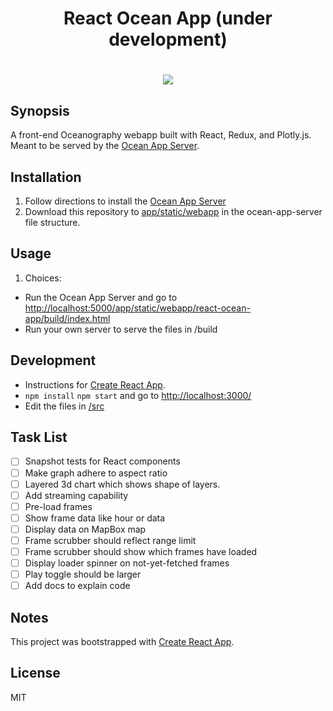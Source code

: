 <h1 align="center">React Ocean App (under development)<h1/>

<p align="center">
    <img src ="public/demo.gif" />
</p>

## Synopsis

A front-end Oceanography webapp built with React, Redux, and Plotly.js. Meant to be served by the [Ocean App Server](https://github.com/hardinthepaints/ocean-app-server).

## Installation

1. Follow directions to install the [Ocean App Server](https://github.com/hardinthepaints/ocean-app-server)
2. Download this repository to [app/static/webapp](https://github.com/hardinthepaints/ocean-app-server/tree/master/app/static/Webapp/) in the ocean-app-server file structure.


## Usage

1. Choices:  
* Run the Ocean App Server and go to [http://localhost:5000/app/static/webapp/react-ocean-app/build/index.html](http://localhost:5000/app/static/webapp/react-ocean-app/build/index.html)  
* Run your own server to serve the files in /build

## Development
* Instructions for [Create React App](https://github.com/facebookincubator/create-react-app).
* `npm install`
`npm start` and go to [http://localhost:3000/](http://localhost:3000/)
* Edit the files in [/src](/src)

## Task List
- [ ] Snapshot tests for React components
- [ ] Make graph adhere to aspect ratio
- [ ] Layered 3d chart which shows shape of layers.
- [ ] Add streaming capability
- [ ] Pre-load frames
- [ ] Show frame data like hour or data
- [ ] Display data on MapBox map
- [ ] Frame scrubber should reflect range limit
- [ ] Frame scrubber should show which frames have loaded
- [ ] Display loader spinner on not-yet-fetched frames
- [ ] Play toggle should be larger
- [ ] Add docs to explain code

## Notes
This project was bootstrapped with [Create React App](https://github.com/facebookincubator/create-react-app).

## License

MIT



